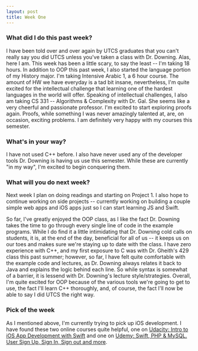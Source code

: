 ```yaml
---
layout: post
title: Week One
---
```


### What did I do this past week?

I have been told over and over again by UTCS graduates that you can't really say you did UTCS unless you've taken a class with Dr. Downing. Alas, here I am. This week has been a little scary, to say the least -- I'm taking 18 hours.  In addition to OOP this past week, I also started the language portion of my History major. I'm taking Intensive Arabic 1, a 6 hour course. The amount of HW we have everyday is a tad bit insane, nevertheless, I'm quite excited for the intellectual challenge that learning one of the hardest languages in the world will offer. Speaking of intellectual challenges, I also am taking CS 331 -- Algorithms & Complexity with Dr. Gal. She seems like a very cheerful and passionate professor. I'm excited to start exploring proofs again. Proofs, while something I was never amazingly talented at, are, on occasion, exciting problems. I am definitely very happy with my courses this semester. 

### What's in your way?

I have not used C++ before. I also have never used any of the developer tools Dr. Downing is having us use this semester. While these are currently "in my way", I'm excited to begin conquering them.

### What will you do next week?

Next week I plan on doing readings and starting on Project 1. I also hope to continue working on side projects -- currently working on building a couple simple web apps and iOS apps just so I can start learning JS and Swift.

So far, I've greatly enjoyed the OOP class, as I like the fact Dr. Downing takes the time to go through every single line of code in the example programs. While I do find it a little intimidating that Dr. Downing cold calls on students, it is, at the end of the day, beneficial for all of us -- it keeps us on our toes and makes sure we're staying up to date with the class. I have zero experience with C++, and my first exposure to C was with Dr. Gheith's 429 class this past summer; however, so far, I have felt quite comfortable with the example code and lectures, as Dr. Downing always relates it back to Java and explains the logic behind each line. So while syntax is somewhat of a barrier, it is lessend with Dr. Downing's lecture style/strategies. Overall, I'm quite excited for OOP because of the various tools we're going to get to use, the fact I'll learn C++ thoroughly, and, of course, the fact I'll now be able to say I did UTCS the right way. 

### Pick of the week

As I mentioned above, I'm currently trying to pick up iOS development. I have found these two online courses quite helpful, one on [Udacity: Intro to iOS App Development with Swift](https://www.udacity.com/course/intro-to-ios-app-development-with-swift--ud585) and one on [Udemy: Swift, PHP & MySQL. User Sign Up, Sign In, Sign out and more](https://www.udemy.com/swift-php-mysql-user-sign-up-sign-in-sign-out-and-more/).
